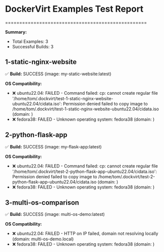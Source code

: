 # DockerVirt Examples Test Report
==================================================

**Summary:**
- Total Examples: 3
- Successful Builds: 3

## 1-static-nginx-website

✅ **Build:** SUCCESS (image: my-static-website:latest)

**OS Compatibility:**
- ❌ ubuntu22.04: FAILED - Command failed: cp: cannot create regular file '/home/tom/.dockvirt/test-1-static-nginx-website-ubuntu22.04/cidata.iso': Permission denied
failed to copy image to /home/tom/.dockvirt/test-1-static-nginx-website-ubuntu22.04/cidata.iso
 (domain: )
- ❌ fedora38: FAILED - Unknown operating system: fedora38 (domain: )

## 2-python-flask-app

✅ **Build:** SUCCESS (image: my-flask-app:latest)

**OS Compatibility:**
- ❌ ubuntu22.04: FAILED - Command failed: cp: cannot create regular file '/home/tom/.dockvirt/test-2-python-flask-app-ubuntu22.04/cidata.iso': Permission denied
failed to copy image to /home/tom/.dockvirt/test-2-python-flask-app-ubuntu22.04/cidata.iso
 (domain: )
- ❌ fedora38: FAILED - Unknown operating system: fedora38 (domain: )

## 3-multi-os-comparison

✅ **Build:** SUCCESS (image: multi-os-demo:latest)

**OS Compatibility:**
- ❌ ubuntu22.04: FAILED - HTTP on IP failed, domain not resolving locally (domain: multi-os-demo.local)
- ❌ fedora38: FAILED - Unknown operating system: fedora38 (domain: )
